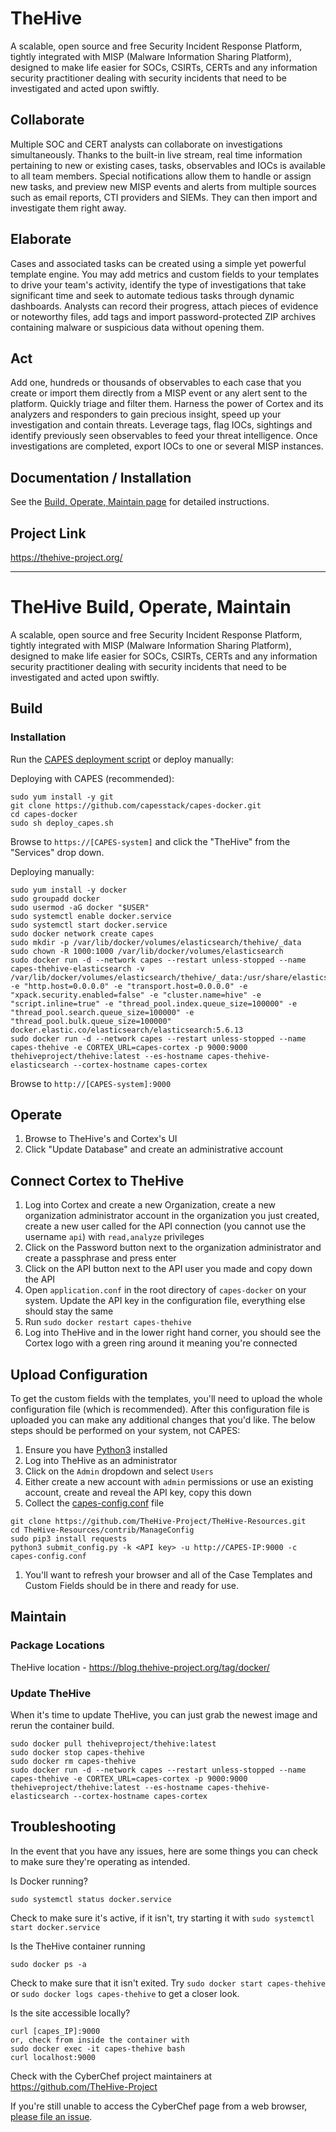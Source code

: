 # TheHive
A scalable, open source and free Security Incident Response Platform, tightly integrated with MISP (Malware Information Sharing Platform), designed to make life easier for SOCs, CSIRTs, CERTs and any information security practitioner dealing with security incidents that need to be investigated and acted upon swiftly.

## Collaborate
Multiple SOC and CERT analysts can collaborate on investigations simultaneously. Thanks to the built-in live stream, real time information pertaining to new or existing cases, tasks, observables and IOCs is available to all team members. Special notifications allow them to handle or assign new tasks, and preview new MISP events and alerts from multiple sources such as email reports, CTI providers and SIEMs. They can then import and investigate them right away.

## Elaborate
Cases and associated tasks can be created using a simple yet powerful template engine. You may add metrics and custom fields to your templates to drive your team's activity, identify the type of investigations that take significant time and seek to automate tedious tasks through dynamic dashboards. Analysts can record their progress, attach pieces of evidence or noteworthy files, add tags and import password-protected ZIP archives containing malware or suspicious data without opening them.

## Act
Add one, hundreds or thousands of observables to each case that you create or import them directly from a MISP event or any alert sent to the platform. Quickly triage and filter them. Harness the power of Cortex and its analyzers and responders to gain precious insight, speed up your investigation and contain threats. Leverage tags, flag IOCs, sightings and identify previously seen observables to feed your threat intelligence. Once investigations are completed, export IOCs to one or several MISP instances.

## Documentation / Installation
See the [Build, Operate, Maintain page](build_operate_maintain.md) for detailed instructions.  

## Project Link
https://thehive-project.org/

---

# TheHive Build, Operate, Maintain
A scalable, open source and free Security Incident Response Platform, tightly integrated with MISP (Malware Information Sharing Platform), designed to make life easier for SOCs, CSIRTs, CERTs and any information security practitioner dealing with security incidents that need to be investigated and acted upon swiftly.

## Build

### Installation
Run the [CAPES deployment script](../deploy_capes.sh) or deploy manually:

Deploying with CAPES (recommended):
```
sudo yum install -y git
git clone https://github.com/capesstack/capes-docker.git
cd capes-docker
sudo sh deploy_capes.sh
```
Browse to `https://[CAPES-system]` and click the "TheHive" from the "Services" drop down.

Deploying manually:
```
sudo yum install -y docker
sudo groupadd docker
sudo usermod -aG docker "$USER"
sudo systemctl enable docker.service
sudo systemctl start docker.service
sudo docker network create capes
sudo mkdir -p /var/lib/docker/volumes/elasticsearch/thehive/_data
sudo chown -R 1000:1000 /var/lib/docker/volumes/elasticsearch
sudo docker run -d --network capes --restart unless-stopped --name capes-thehive-elasticsearch -v /var/lib/docker/volumes/elasticsearch/thehive/_data:/usr/share/elasticsearch/data:z -e "http.host=0.0.0.0" -e "transport.host=0.0.0.0" -e "xpack.security.enabled=false" -e "cluster.name=hive" -e "script.inline=true" -e "thread_pool.index.queue_size=100000" -e "thread_pool.search.queue_size=100000" -e "thread_pool.bulk.queue_size=100000" docker.elastic.co/elasticsearch/elasticsearch:5.6.13
sudo docker run -d --network capes --restart unless-stopped --name capes-thehive -e CORTEX_URL=capes-cortex -p 9000:9000 thehiveproject/thehive:latest --es-hostname capes-thehive-elasticsearch --cortex-hostname capes-cortex
```
Browse to `http://[CAPES-system]:9000`

## Operate
1. Browse to TheHive's and Cortex's UI
1. Click "Update Database" and create an administrative account

## Connect Cortex to TheHive
1. Log into Cortex and create a new Organization, create a new organization administrator account in the organization you just created, create a new user called for the API connection (you cannot use the username `api`) with `read,analyze` privileges
1. Click on the Password button next to the organization administrator and create a passphrase and press enter
1. Click on the API button next to the API user you made and copy down the API
1. Open `application.conf` in the root directory of `capes-docker` on your system. Update the API key in the configuration file, everything else should stay the same
1. Run `sudo docker restart capes-thehive`
1. Log into TheHive and in the lower right hand corner, you should see the Cortex logo with a green ring around it meaning you're connected

## Upload Configuration
To get the custom fields with the templates, you'll need to upload the whole configuration file (which is recommended). After this configuration file is uploaded you can make any additional changes that you'd like. The below steps should be performed on your system, not CAPES:

1. Ensure you have [Python3](https://www.python.org/) installed
1. Log into TheHive as an administrator
1. Click on the `Admin` dropdown and select `Users`
1. Either create a new account with `admin` permissions or use an existing account, create and reveal the API key, copy this down
1. Collect the [capes-config.conf](capes-config.conf) file
```
git clone https://github.com/TheHive-Project/TheHive-Resources.git
cd TheHive-Resources/contrib/ManageConfig
sudo pip3 install requests
python3 submit_config.py -k <API key> -u http://CAPES-IP:9000 -c capes-config.conf
```
1. You'll want to refresh your browser and all of the Case Templates and Custom Fields should be in there and ready for use.

## Maintain

### Package Locations
TheHive location - https://blog.thehive-project.org/tag/docker/

### Update TheHive
When it's time to update TheHive, you can just grab the newest image and rerun the container build.
```
sudo docker pull thehiveproject/thehive:latest
sudo docker stop capes-thehive
sudo docker rm capes-thehive
sudo docker run -d --network capes --restart unless-stopped --name capes-thehive -e CORTEX_URL=capes-cortex -p 9000:9000 thehiveproject/thehive:latest --es-hostname capes-thehive-elasticsearch --cortex-hostname capes-cortex
```

## Troubleshooting
In the event that you have any issues, here are some things you can check to make sure they're operating as intended.

Is Docker running?
```
sudo systemctl status docker.service
```
Check to make sure it's active, if it isn't, try starting it with `sudo systemctl start docker.service`

Is the TheHive container running
```
sudo docker ps -a
```
Check to make sure that it isn't exited. Try `sudo docker start capes-thehive` or `sudo docker logs capes-thehive` to get a closer look.

Is the site accessible locally?
```
curl [capes_IP]:9000
or, check from inside the container with
sudo docker exec -it capes-thehive bash
curl localhost:9000
```

Check with the CyberChef project maintainers at https://github.com/TheHive-Project

If you're still unable to access the CyberChef page from a web browser, [please file an issue](https://github.com/capesstack/capes-docker/issues).
